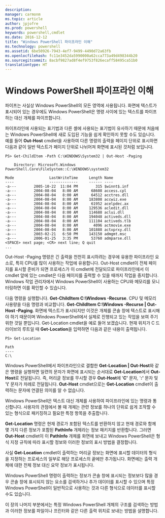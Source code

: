 ```yaml
---
description: 
manager: carmonm
ms.topic: article
author: jpjofre
ms.prod: powershell
keywords: powershell,cmdlet
ms.date: 2016-12-12
title: "Windows PowerShell 파이프라인 이해"
ms.technology: powershell
ms.assetid: 6be50926-7943-4ef7-9499-4490d72a63fb
ms.openlocfilehash: fc11e3452da5990000a62cca773a49d498344b20
ms.sourcegitcommit: 8acbf9827ad8f4ef9753f826ecaff58495ca51b0
translationtype: HT
---
```

# <a name="understanding-the-windows-powershell-pipeline"></a>Windows PowerShell 파이프라인 이해
파이프는 사실상 Windows PowerShell의 모든 영역에 사용됩니다. 화면에 텍스트가 표시되어 있는 경우에도 Windows PowerShell은 명령 사이에 있는 텍스트를 파이프하는 대신 개체를 파이프합니다.

파이프라인에 사용되는 표기법과 다른 셸에 사용되는 표기법이 유사하기 때문에 처음에는 Windows PowerShell에 새로 도입된 기능을 쉽게 확인하지 못할 수도 있습니다. 예를 들어 **Out-Host** cmdlet을 사용하여 다른 명령의 출력을 페이지 단위로 표시하면 다음과 같이 일반 텍스트가 페이지 단위로 나뉘어져 화면에 표시된 것처럼 보입니다.

```
PS> Get-ChildItem -Path C:\WINDOWS\System32 | Out-Host -Paging

    Directory: Microsoft.Windows PowerShell.Core\FileSystem::C:\WINDOWS\system32

Mode                LastWriteTime     Length Name
----                -------------     ------ ----
-a---        2005-10-22  11:04 PM        315 $winnt$.inf
-a---        2004-08-04   8:00 AM      68608 access.cpl
-a---        2004-08-04   8:00 AM      64512 acctres.dll
-a---        2004-08-04   8:00 AM     183808 accwiz.exe
-a---        2004-08-04   8:00 AM      61952 acelpdec.ax
-a---        2004-08-04   8:00 AM     129536 acledit.dll
-a---        2004-08-04   8:00 AM     114688 aclui.dll
-a---        2004-08-04   8:00 AM     194048 activeds.dll
-a---        2004-08-04   8:00 AM     111104 activeds.tlb
-a---        2004-08-04   8:00 AM       4096 actmovie.exe
-a---        2004-08-04   8:00 AM     101888 actxprxy.dll
-a---        2003-02-21   6:50 PM     143150 admgmt.msc
-a---        2006-01-25   3:35 PM      53760 admparse.dll
<SPACE> next page; <CR> next line; Q quit
...
```

Out-Host -Paging 명령은 긴 출력을 천천히 표시하려는 경우에 유용한 파이프라인 요소로, 특히 CPU를 많이 사용하는 작업에 유용합니다. Out-Host cmdlet이 전체 페이지를 표시할 준비가 되면 프로세스가 이 cmdlet에 전달되므로 파이프라인에서 이 cmdlet 앞에 있는 cmdlet은 다음 페이지를 출력할 수 있을 때까지 작업을 중지합니다. Windows 작업 관리자에서 Windows PowerShell이 사용하는 CPU와 메모리를 모니터링하면 이를 확인할 수 있습니다.

다음 명령을 실행합니다. **Get-ChildItem C:\\Windows -Recurse**. CPU 및 메모리 사용량을 다음 명령과 비교합니다. **Get-ChildItem C:\\Windows -Recurse | Out-Host -Paging**. 화면에 텍스트가 표시되지만 이것은 개체를 콘솔 창에 텍스트로 표시해야 하기 때문이며 Windows PowerShell에서 실제로 진행되고 있는 작업을 보여 주기 위한 것일 뿐입니다. Get-Location cmdlet을 예로 들어 보겠습니다. 현재 위치가 C 드라이브의 루트일 때 **Get-Location**을 입력하면 다음과 같은 내용이 출력됩니다.

```
PS> Get-Location

Path
----
C:\
```

Windows PowerShell에서 파이프라인으로 결합한 **Get-Location | Out-Host**와 같은 명령을 실행하면 일련의 문자가 화면에 표시되는 순서대로 **Get-Location**에서 **Out-Host**로 전달됩니다. 즉, 머리글 정보를 무시할 경우 **Out-Host**에 '**C'** 문자, '**:'** 문자 및 '**\\'** 문자가 차례로 전달됩니다. **Out-Host** cmdlet으로는 **Get-Location** cmdlet이 출력하는 문자에 연결된 의미를 알 수 없습니다.

Windows PowerShell은 텍스트 대신 개체를 사용하여 파이프라인에 있는 명령과 통신합니다. 사용자의 관점에서 볼 때 개체는 관련 정보를 하나의 단위로 쉽게 조작할 수 있는 형식으로 패키징하고 필요한 특정 항목을 추출합니다.

**Get-Location** 명령은 현재 경로가 포함된 텍스트를 반환하지 않고 현재 경로와 함께 몇 가지 다른 정보가 포함된 **PathInfo** 개체라는 정보 패키지를 반환합니다. 그러면 **Out-Host** cmdlet이 이 **PathInfo** 개체를 화면에 보내고 Windows PowerShell은 형식 지정 규칙에 따라 표시할 정보와 이러한 정보의 표시 방법을 결정합니다.

사실 **Get-Location** cmdlet이 출력하는 머리글 정보는 화면에 표시할 데이터의 형식을 지정하는 프로세스의 일부로 해당 프로세스의 끝에만 추가됩니다. 화면에는 출력 개체에 대한 전체 정보 대신 요약 정보가 표시됩니다.

Windows PowerShell 명령이 출력하는 정보가 콘솔 창에 표시되는 정보보다 많을 경우 콘솔 창에 표시되지 않는 요소를 검색하거나 추가 데이터를 표시할 수 있으며 특정 Windows PowerShell이 일반적으로 사용하는 것과 다른 형식으로 데이터를 표시할 수도 있습니다.

이 장의 나머지 부분에서는 특정 Windows PowerShell 개체의 구조를 검색하는 방법과 이러한 정보를 파일이나 프린터와 같은 다른 출력 위치로 보내는 방법을 설명합니다.

